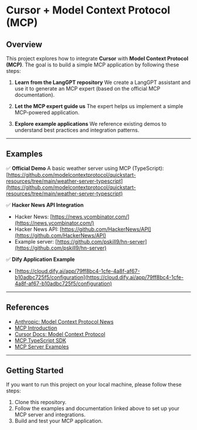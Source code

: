 # Cursor + Model Context Protocol (MCP)

## Overview

This project explores how to integrate **Cursor** with **Model Context Protocol (MCP)**. The goal is to build a simple MCP application by following these steps:

1. **Learn from the LangGPT repository**
   We create a LangGPT assistant and use it to generate an MCP expert (based on the official MCP documentation).

2. **Let the MCP expert guide us**
   The expert helps us implement a simple MCP-powered application.

3. **Explore example applications**
   We reference existing demos to understand best practices and integration patterns.

---

## Examples

✅ **Official Demo**
A basic weather server using MCP (TypeScript):
[https://github.com/modelcontextprotocol/quickstart-resources/tree/main/weather-server-typescript](https://github.com/modelcontextprotocol/quickstart-resources/tree/main/weather-server-typescript)

✅ **Hacker News API Integration**

* Hacker News: [https://news.ycombinator.com/](https://news.ycombinator.com/)
* Hacker News API: [https://github.com/HackerNews/API](https://github.com/HackerNews/API)
* Example server: [https://github.com/pskill9/hn-server](https://github.com/pskill9/hn-server)

✅ **Dify Application Example**

* [https://cloud.dify.ai/app/79ff8bc4-1cfe-4a8f-af67-b10adbc725f5/configuration](https://cloud.dify.ai/app/79ff8bc4-1cfe-4a8f-af67-b10adbc725f5/configuration)

---

## References

* [Anthropic: Model Context Protocol News](https://www.anthropic.com/news/model-context-protocol)
* [MCP Introduction](https://modelcontextprotocol.io/introduction)
* [Cursor Docs: Model Context Protocol](https://docs.cursor.com/context/model-context-protocol)
* [MCP TypeScript SDK](https://github.com/modelcontextprotocol/typescript-sdk)
* [MCP Server Examples](https://github.com/modelcontextprotocol/servers)

---

## Getting Started

If you want to run this project on your local machine, please follow these steps:

1. Clone this repository.
2. Follow the examples and documentation linked above to set up your MCP server and integrations.
3. Build and test your MCP application.


